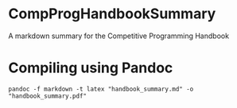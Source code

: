 # CompProgHandbookSummary
A markdown summary for the Competitive Programming Handbook

# Compiling using Pandoc
```pandoc -f markdown -t latex "handbook_summary.md" -o "handbook_summary.pdf"```
